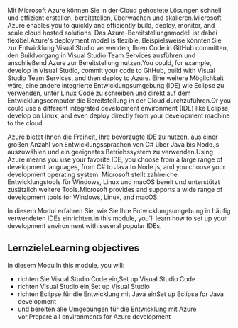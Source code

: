 <span data-ttu-id="0c8c3-101">Mit Microsoft Azure können Sie in der Cloud gehostete Lösungen schnell und effizient erstellen, bereitstellen, überwachen und skalieren.</span><span class="sxs-lookup"><span data-stu-id="0c8c3-101">Microsoft Azure enables you to quickly and efficiently build, deploy, monitor, and scale cloud hosted solutions.</span></span> <span data-ttu-id="0c8c3-102">Das Azure-Bereitstellungsmodell ist dabei flexibel.</span><span class="sxs-lookup"><span data-stu-id="0c8c3-102">Azure's deployment model is flexible.</span></span> <span data-ttu-id="0c8c3-103">Beispielsweise könnten Sie zur Entwicklung Visual Studio verwenden, Ihren Code in GitHub committen, den Buildvorgang in Visual Studio Team Services ausführen und anschließend Azure zur Bereitstellung nutzen.</span><span class="sxs-lookup"><span data-stu-id="0c8c3-103">You could, for example, develop in Visual Studio, commit your code to GitHub, build with Visual Studio Team Services, and then deploy to Azure.</span></span> <span data-ttu-id="0c8c3-104">Eine weitere Möglichkeit wäre, eine andere integrierte Entwicklungsumgebung (IDE) wie Eclipse zu verwenden, unter Linux Code zu schreiben und direkt auf dem Entwicklungscomputer die Bereitstellung in der Cloud durchzuführen.</span><span class="sxs-lookup"><span data-stu-id="0c8c3-104">Or you could use a different integrated development environment (IDE) like Eclipse, develop on Linux, and even deploy directly from your development machine to the cloud.</span></span>

<span data-ttu-id="0c8c3-105">Azure bietet Ihnen die Freiheit, Ihre bevorzugte IDE zu nutzen, aus einer großen Anzahl von Entwicklungssprachen von C# über Java bis Node.js auszuwählen und ein geeignetes Betriebssystem zu verwenden.</span><span class="sxs-lookup"><span data-stu-id="0c8c3-105">Using Azure means you use your favorite IDE, you choose from a large range of development languages, from C# to Java to Node.js, and you choose your development operating system.</span></span> <span data-ttu-id="0c8c3-106">Microsoft stellt zahlreiche Entwicklungstools für Windows, Linux und macOS bereit und unterstützt zusätzlich weitere Tools.</span><span class="sxs-lookup"><span data-stu-id="0c8c3-106">Microsoft provides and supports a wide range of development tools for Windows, Linux, and macOS.</span></span> 

<span data-ttu-id="0c8c3-107">In diesem Modul erfahren Sie, wie Sie Ihre Entwicklungsumgebung in häufig verwendeten IDEs einrichten.</span><span class="sxs-lookup"><span data-stu-id="0c8c3-107">In this module, you'll learn how to set up your development environment with several popular IDEs.</span></span>

## <a name="learning-objectives"></a><span data-ttu-id="0c8c3-108">Lernziele</span><span class="sxs-lookup"><span data-stu-id="0c8c3-108">Learning objectives</span></span>

<span data-ttu-id="0c8c3-109">In diesem Modul</span><span class="sxs-lookup"><span data-stu-id="0c8c3-109">In this module, you will:</span></span>

- <span data-ttu-id="0c8c3-110">richten Sie Visual Studio Code ein,</span><span class="sxs-lookup"><span data-stu-id="0c8c3-110">Set up Visual Studio Code</span></span>
- <span data-ttu-id="0c8c3-111">richten Visual Studio ein,</span><span class="sxs-lookup"><span data-stu-id="0c8c3-111">Set up Visual Studio</span></span>
- <span data-ttu-id="0c8c3-112">richten Eclipse für die Entwicklung mit Java ein</span><span class="sxs-lookup"><span data-stu-id="0c8c3-112">Set up Eclipse for Java development</span></span>
- <span data-ttu-id="0c8c3-113">und bereiten alle Umgebungen für die Entwicklung mit Azure vor.</span><span class="sxs-lookup"><span data-stu-id="0c8c3-113">Prepare all environments for Azure development</span></span>
